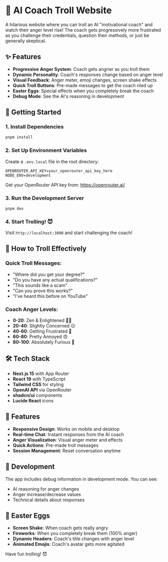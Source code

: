 # 🤬 AI Coach Troll Website

A hilarious website where you can troll an AI "motivational coach" and watch their anger level rise! The coach gets progressively more frustrated as you challenge their credentials, question their methods, or just be generally skeptical.

## ✨ Features

- **Progressive Anger System**: Coach gets angrier as you troll them
- **Dynamic Personality**: Coach's responses change based on anger level
- **Visual Feedback**: Anger meter, emoji changes, screen shake effects
- **Quick Troll Buttons**: Pre-made messages to get the coach riled up
- **Easter Eggs**: Special effects when you completely break the coach
- **Debug Mode**: See the AI's reasoning in development

## 🚀 Getting Started

### 1. Install Dependencies

```bash
pnpm install
```

### 2. Set Up Environment Variables

Create a `.env.local` file in the root directory:

```env
OPENROUTER_API_KEY=your_openrouter_api_key_here
NODE_ENV=development
```

Get your OpenRouter API key from: https://openrouter.ai/

### 3. Run the Development Server

```bash
pnpm dev
```

### 4. Start Trolling! 😈

Visit `http://localhost:3000` and start challenging the coach!

## 🎯 How to Troll Effectively

### Quick Troll Messages:

- "Where did you get your degree?"
- "Do you have any actual qualifications?"
- "This sounds like a scam"
- "Can you prove this works?"
- "I've heard this before on YouTube"

### Coach Anger Levels:

- **0-20**: Zen & Enlightened 🧘‍♂️
- **20-40**: Slightly Concerned 😐
- **40-60**: Getting Frustrated 😤
- **60-80**: Pretty Annoyed 😠
- **80-100**: Absolutely Furious 🤬

## 🛠️ Tech Stack

- **Next.js 15** with App Router
- **React 19** with TypeScript
- **Tailwind CSS** for styling
- **OpenAI API** via OpenRouter
- **shadcn/ui** components
- **Lucide React** icons

## 🎨 Features

- **Responsive Design**: Works on mobile and desktop
- **Real-time Chat**: Instant responses from the AI coach
- **Anger Visualization**: Visual anger meter and effects
- **Quick Actions**: Pre-made troll messages
- **Session Management**: Reset conversation anytime

## 🐛 Development

The app includes debug information in development mode. You can see:

- AI reasoning for anger changes
- Anger increase/decrease values
- Technical details about responses

## 🎉 Easter Eggs

- **Screen Shake**: When coach gets really angry
- **Fireworks**: When you completely break them (100% anger)
- **Dynamic Headers**: Coach's title changes with anger level
- **Animated Emojis**: Coach's avatar gets more agitated

Have fun trolling! 😈
